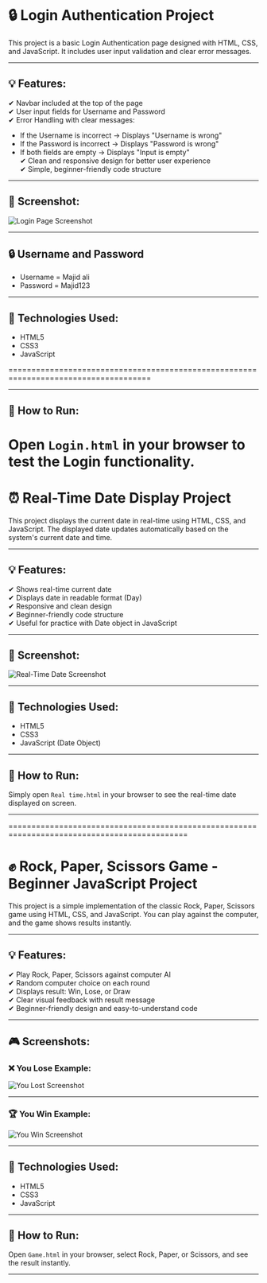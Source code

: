 # 🔒 Login Authentication Project

This project is a basic Login Authentication page designed with HTML, CSS, and JavaScript. It includes user input validation and clear error messages.

---

## 💡 Features:

✔ Navbar included at the top of the page  
✔ User input fields for Username and Password  
✔ Error Handling with clear messages:  
   - If the Username is incorrect → Displays "Username is wrong"  
   - If the Password is incorrect → Displays "Password is wrong"  
   - If both fields are empty → Displays "Input is empty"  
✔ Clean and responsive design for better user experience  
✔ Simple, beginner-friendly code structure  

---

## 📸 Screenshot:

![Login Page Screenshot](./Images/Screenshot%202025-07-05%20235403.png)


---
## 🔒 Username and Password

- Username = Majid ali
- Password = Majid123
---



## 🔧 Technologies Used:

- HTML5  
- CSS3  
- JavaScript  

=====================================================================================


---

## 🚀 How to Run:

Open `Login.html` in your browser to test the Login functionality.
==================================================================================




# ⏰ Real-Time Date Display Project

This project displays the current date in real-time using HTML, CSS, and JavaScript. The displayed date updates automatically based on the system's current date and time.

---

## 💡 Features:

✔ Shows real-time current date  
✔ Displays date in readable format (Day)  
✔ Responsive and clean design  
✔ Beginner-friendly code structure  
✔ Useful for practice with Date object in JavaScript  

---

## 📸 Screenshot:

![Real-Time Date Screenshot](./Images/Screenshot%202025-07-05%20235513.png)

---

## 🔧 Technologies Used:

- HTML5  
- CSS3  
- JavaScript (Date Object)  

---

## 🚀 How to Run:

Simply open `Real time.html` in your browser to see the real-time date displayed on screen.

---
=============================================================================================




# ✊ Rock, Paper, Scissors Game - Beginner JavaScript Project

This project is a simple implementation of the classic Rock, Paper, Scissors game using HTML, CSS, and JavaScript. You can play against the computer, and the game shows results instantly.

---

## 💡 Features:

✔ Play Rock, Paper, Scissors against computer AI  
✔ Random computer choice on each round  
✔ Displays result: Win, Lose, or Draw  
✔ Clear visual feedback with result message  
✔ Beginner-friendly design and easy-to-understand code  

---

## 🎮 Screenshots:

### ❌ You Lose Example:

![You Lost Screenshot](./Images/Screenshot%202025-07-05%20235635.png)

---

### 🏆 You Win Example:

![You Win Screenshot](./Images/Screenshot%202025-07-05%20235758.png)

---

## 🔧 Technologies Used:

- HTML5  
- CSS3  
- JavaScript  

---

## 🚀 How to Run:

Open `Game.html` in your browser, select Rock, Paper, or Scissors, and see the result instantly.

---
